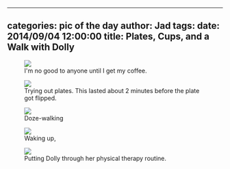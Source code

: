 
---
categories: pic of the day
author: Jad
tags: 
date: 2014/09/04 12:00:00
title: Plates, Cups, and a Walk with Dolly
---

<figure>
<img src="/img/2014/09/04/img_20140904062307_medium.jpg" />
<figcaption>I'm no good to anyone until I get my coffee.</figcaption>
</figure>

<figure>
<img src="/img/2014/09/04/img_20140904071233_medium.jpg" />
<figcaption>Trying out plates.  This lasted about 2 minutes before the plate got flipped.</figcaption>
</figure>

<figure>
<img src="/img/2014/09/04/img_20140904_163525403_hdr_medium.jpg" />
<figcaption>Doze-walking</figcaption>
</figure>

<figure>
<img src="/img/2014/09/04/img_20140904_163634914_medium.jpg" />
<figcaption>Waking up,</figcaption>
</figure>

<figure>
<img src="/img/2014/09/04/img_20140904_135235117_medium.jpg" />
<figcaption>Putting Dolly through her physical therapy routine.</figcaption>
</figure>
